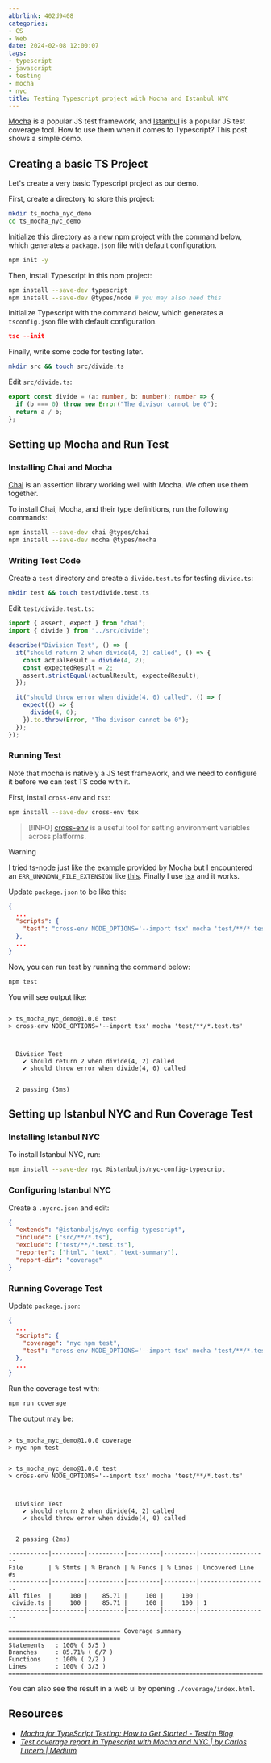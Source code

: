 ```yaml
---
abbrlink: 402d9408
categories:
- CS
- Web
date: 2024-02-08 12:00:07
tags:
- typescript
- javascript
- testing
- mocha
- nyc
title: Testing Typescript project with Mocha and Istanbul NYC
---
```


[Mocha](https://mochajs.org/) is a popular JS test framework, and [Istanbul](https://istanbul.js.org/) is a popular JS test coverage tool. How to use them when it comes to Typescript? This post shows a simple demo.

<!--more-->

## Creating a basic TS Project

Let's create a very basic Typescript project as our demo.

First, create a directory to store this project:

```bash
mkdir ts_mocha_nyc_demo
cd ts_mocha_nyc_demo
```

Initialize this directory as a new npm project with the command below, which generates a `package.json` file with default configuration.

```bash
npm init -y
```

Then, install Typescript in this npm project:

```bash
npm install --save-dev typescript
npm install --save-dev @types/node # you may also need this
```

Initialize Typescript with the command below, which generates a `tsconfig.json` file with default configuration.

```json
tsc --init
```

Finally, write some code for testing later.

```bash
mkdir src && touch src/divide.ts
```

Edit `src/divide.ts`:

```ts
export const divide = (a: number, b: number): number => {
  if (b === 0) throw new Error("The divisor cannot be 0");
  return a / b;
};
```

## Setting up Mocha and Run Test

### Installing Chai and Mocha

[Chai](https://www.chaijs.com/) is an assertion library working well with Mocha. We often use them together.

To install Chai, Mocha, and their type definitions, run the following commands:

```bash
npm install --save-dev chai @types/chai
npm install --save-dev mocha @types/mocha
```

### Writing Test Code

Create a `test` directory and create a `divide.test.ts` for testing `divide.ts`:

```bash
mkdir test && touch test/divide.test.ts
```

Edit `test/divide.test.ts`:

```ts
import { assert, expect } from "chai";
import { divide } from "../src/divide";

describe("Division Test", () => {
  it("should return 2 when divide(4, 2) called", () => {
    const actualResult = divide(4, 2);
    const expectedResult = 2;
    assert.strictEqual(actualResult, expectedResult);
  });

  it("should throw error when divide(4, 0) called", () => {
    expect(() => {
      divide(4, 0);
    }).to.throw(Error, "The divisor cannot be 0");
  });
});
```

### Running Test

Note that mocha is natively a JS test framework, and we need to configure it before we can test TS code with it.

First, install `cross-env` and `tsx`:

```bash
npm install --save-dev cross-env tsx
```

> [!INFO]
> [cross-env](https://www.npmjs.com/package/cross-env) is a useful tool for setting environment variables across platforms.


> [!WARNING]
> I tried [ts-node](https://github.com/TypeStrong/ts-node) just like the [example](https://github.com/mochajs/mocha-examples/tree/master/packages/typescript) provided by Mocha but I encountered an `ERR_UNKNOWN_FILE_EXTENSION` like [this](https://github.com/TypeStrong/ts-node/issues/1997). Finally I use [tsx](https://github.com/privatenumber/tsx) and it works.

Update `package.json` to be like this:

```json
{
  ...
  "scripts": {
    "test": "cross-env NODE_OPTIONS='--import tsx' mocha 'test/**/*.test.ts'"
  },
  ...
}
```

Now, you can run test by running the command below:

```bash
npm test
```

You will see output like:

```text

> ts_mocha_nyc_demo@1.0.0 test
> cross-env NODE_OPTIONS='--import tsx' mocha 'test/**/*.test.ts'



  Division Test
    ✔ should return 2 when divide(4, 2) called
    ✔ should throw error when divide(4, 0) called


  2 passing (3ms)

```

## Setting up Istanbul NYC and Run Coverage Test

### Installing Istanbul NYC

To install Istanbul NYC, run:

```bash
npm install --save-dev nyc @istanbuljs/nyc-config-typescript
```

### Configuring Istanbul NYC

Create a `.nycrc.json` and edit:

```json
{
  "extends": "@istanbuljs/nyc-config-typescript",
  "include": ["src/**/*.ts"],
  "exclude": ["test/**/*.test.ts"],
  "reporter": ["html", "text", "text-summary"],
  "report-dir": "coverage"
}
```

### Running Coverage Test

Update `package.json`:

```json
{
  ...
  "scripts": {
    "coverage": "nyc npm test",
    "test": "cross-env NODE_OPTIONS='--import tsx' mocha 'test/**/*.test.ts'"
  },
  ...
}
```

Run the coverage test with:

```bash
npm run coverage
```

The output may be:

```text

> ts_mocha_nyc_demo@1.0.0 coverage
> nyc npm test


> ts_mocha_nyc_demo@1.0.0 test
> cross-env NODE_OPTIONS='--import tsx' mocha 'test/**/*.test.ts'



  Division Test
    ✔ should return 2 when divide(4, 2) called
    ✔ should throw error when divide(4, 0) called


  2 passing (2ms)

-----------|---------|----------|---------|---------|-------------------
File       | % Stmts | % Branch | % Funcs | % Lines | Uncovered Line #s
-----------|---------|----------|---------|---------|-------------------
All files  |     100 |    85.71 |     100 |     100 |
 divide.ts |     100 |    85.71 |     100 |     100 | 1
-----------|---------|----------|---------|---------|-------------------

=============================== Coverage summary ===============================
Statements   : 100% ( 5/5 )
Branches     : 85.71% ( 6/7 )
Functions    : 100% ( 2/2 )
Lines        : 100% ( 3/3 )
================================================================================
```

You can also see the result in a web ui by opening `./coverage/index.html`.

## Resources

- _[Mocha for TypeScript Testing: How to Get Started - Testim Blog](https://www.testim.io/blog/mocha-for-typescript-testing/)_
- _[Test coverage report in Typescript with Mocha and NYC | by Carlos Lucero | Medium](https://medium.com/@ocnvn/test-coverage-report-in-typescript-with-mocha-and-nyc-a6b10cbec24)_